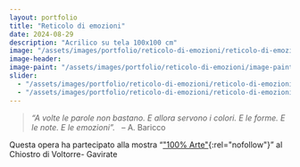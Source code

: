 ```yaml
---
layout: portfolio
title: "Reticolo di emozioni"
date: 2024-08-29
description: "Acrilico su tela 100x100 cm"
image: "/assets/images/portfolio/reticolo-di-emozioni/reticolo-di-emozioni-v1.jpg"
image-header:
image-paint: "/assets/images/portfolio/reticolo-di-emozioni/image-paint-reticolo-di-emozioni-v1.jpg"
slider:
  - "/assets/images/portfolio/reticolo-di-emozioni/reticolo-di-emozioni-slide-1.jpg"
  - "/assets/images/portfolio/reticolo-di-emozioni/reticolo-di-emozioni-slide-2.jpg"
---
```


> _“A volte le parole non bastano. E allora servono i colori. E le forme. E le note. E le emozioni”._  
> – A. Baricco             


Questa opera ha partecipato alla mostra “["100% Arte"](https://www.prealpina.it/pages/gavirate-100-arte-al-chiostro-di-voltorre-342143.html){:rel="nofollow"}” al Chiostro di Voltorre- Gavirate


